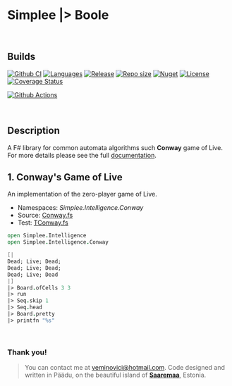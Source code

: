 # Simplee |> Boole

<br />

## Builds
[![Github CI](https://github.com/veminovici/boole/workflows/CINet/badge.svg)](https://github.com/veminovici/boole/actions)
[![Languages](https://img.shields.io/github/languages/top/veminovici/boole?color=%23b845fc)](https://github.com/veminovici/boole)
[![Release](https://img.shields.io/github/v/release/veminovici/boole?include_prereleases)](https://github.com/veminovici/boole/releases)
[![Repo size](https://img.shields.io/github/repo-size/veminovici/boole)](https://github.com/veminovici/boole)
[![Nuget](https://buildstats.info/nuget/Simplee.Boole?includePreReleases=true)](https://www.nuget.org/packages/Simplee.Boole/)
[![License](https://img.shields.io/github/license/veminovici/boole)](https://opensource.org/licenses/Apache-2.0)
[![Coverage Status](https://coveralls.io/repos/github/veminovici/boole/badge.svg?branch=main&bust=1)](https://coveralls.io/github/veminovici/boole)

[![Github Actions](https://buildstats.info/github/chart/veminovici/boole)](https://github.com/veminovici/boole)

<br />

## Description
A F# library for common automata algorithms such **Conway** game of Live.
For more details please see the full [documentation](https://veminovici.github.io/boole/).

## 1. Conway's Game of Live
An implementation of the zero-player game of Live. 

- Namespaces: *Simplee.Intelligence.Conway*
- Source: [Conway.fs](https://github.com/veminovici/boole/blob/main/src/Boole/Conway.fs)
- Test: [TConway.fs](https://github.com/veminovici/boole/blob/main/tests/XUno/TConway.fs)

```fsharp
open Simplee.Intelligence
open Simplee.Intelligence.Conway

[| 
Dead; Live; Dead; 
Dead; Live; Dead; 
Dead; Live; Dead
|]
|> Board.ofCells 3 3
|> run
|> Seq.skip 1
|> Seq.head
|> Board.pretty
|> printfn "%s"
```

<br />

### Thank you!

> You can contact me at veminovici@hotmail.com. Code designed and written in Päädu, on the beautiful island of [**Saaremaa**](https://goo.gl/maps/DmB9ewY2R3sPGFnTA), Estonia.